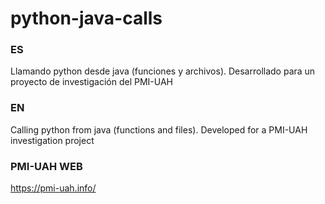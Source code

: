 # python-java-calls
### ES
Llamando python desde java (funciones y archivos). 
Desarrollado para un proyecto de investigación del PMI-UAH

### EN
Calling python from java (functions and files).
Developed for a PMI-UAH investigation project

### PMI-UAH WEB
https://pmi-uah.info/
